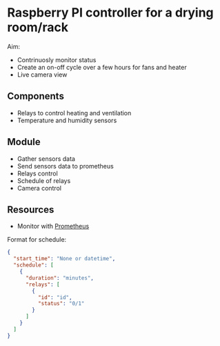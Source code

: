 # Raspberry PI controller for a drying room/rack

Aim:
- Contrinuosly monitor status
- Create an on-off cycle over a few hours for fans and heater
- Live camera view

## Components
- Relays to control heating and ventilation
- Temperature and humidity sensors

## Module
- Gather sensors data
- Send sensors data to prometheus
- Relays control
- Schedule of relays
- Camera control

## Resources
- Monitor with [Prometheus](https://opensource.com/article/21/7/home-temperature-raspberry-pi-prometheus)


Format for schedule:
```json
{
  "start_time": "None or datetime",
  "schedule": [
    {
      "duration": "minutes",
      "relays": [
        {
          "id": "id",
          "status": "0/1"
        }
      ]
    }
  ]
}
```
